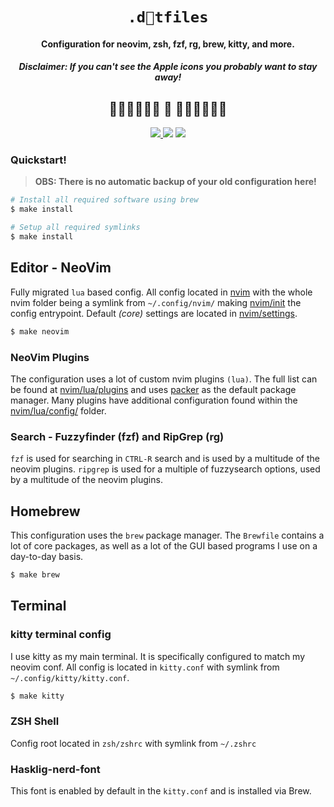 <div align="center">
  <h1>
    <code>.dtfiles</code>
  </h1>

  <h4>
    Configuration for neovim, zsh, fzf, rg, brew, kitty, and more.</h4>
  <h5>
    <i>
      <b>Disclaimer:</b> If you can't see the Apple icons you probably want to stay away!
    </i>
  </h5>

  <h2> ━━━━━━    ━━━━━━ </h2>

  <a href="https://github.com/neovim/neovim">
    <img src="https://img.shields.io/badge/requires-neovim%200.9%2B-green?color=76946A&labelColor=16161D&style=for-the-badge&logo=neovim">
  </a>
  <img src="https://img.shields.io/github/repo-size/smithpeder/dotfiles?color=C34043&labelColor=16161D&style=for-the-badge">
  <a href="https://brew.sh/index_nb">
    <img src="https://img.shields.io/badge/packagemanager-homebrew%203.5%2B-green?color=f9d094&labelColor=16161D&style=for-the-badge&logo=homebrew">
  </a>
</div>

<!-- <details><summary><code>Images</code></summary> -->
<!-- <p> -->
<!-- <img src="https://github.com/SmithPeder/dotfiles/blob/master/.github/nvim.png?raw=true" /> -->
<!-- <img src="https://github.com/SmithPeder/dotfiles/blob/master/.github/telescope.png?raw=true" /> -->
<!-- </p> -->
<!-- </details> -->

### Quickstart!

> **OBS: There is no **automatic** backup of your old configuration here!**

```sh
# Install all required software using brew
$ make install

# Setup all required symlinks
$ make install
```

## Editor - NeoVim

Fully migrated `lua` based config. All config located in [nvim](https://github.com/smithpeder/dotfiles/nvim) with the whole nvim folder being a symlink from `~/.config/nvim/` making [nvim/init](https://github.com/smithpeder/dotfiles/nvim/init.lua) the config entrypoint. Default _(core)_ settings are located in [nvim/settings](https://github.com/smithpeder/dotfiles/nvim/settings,lua).

```sh
$ make neovim
```

### NeoVim Plugins

The configuration uses a lot of custom nvim plugins `(lua)`. The full list can be found at [nvim/lua/plugins](https://github.com/smithpeder/dotfiles/nvim/lua/plugins.lua) and uses [packer](https://github.com/wbthomason/packer.nvim) as the default package manager. Many plugins have additional configuration found within the [nvim/lua/config/](https://github.com/smithpeder/dotfiles/nvim/lua/config/) folder.

### Search - Fuzzyfinder (fzf) and RipGrep (rg)

`fzf` is used for searching in `CTRL-R` search and is used by a multitude of the neovim plugins. `ripgrep` is used for a multiple of fuzzysearch options, used by a multitude of the neovim plugins.

## Homebrew

This configuration uses the `brew` package manager. The `Brewfile` contains a lot of core packages, as well as a lot of the GUI based programs I use on a day-to-day basis.

```sh
$ make brew
```

## Terminal

### kitty terminal config

I use kitty as my main terminal. It is specifically configured to match my neovim conf. All config is located in `kitty.conf` with symlink from `~/.config/kitty/kitty.conf`.

```sh
$ make kitty
```

### ZSH Shell

Config root located in `zsh/zshrc` with symlink from `~/.zshrc`

### Hasklig-nerd-font

This font is enabled by default in the `kitty.conf` and is installed via Brew.
